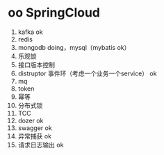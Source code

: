 # oo SpringCloud  

1. kafka ok
2. redis
3. mongodb doing，mysql（mybatis ok）
4. 乐观锁
5. 接口版本控制
6. distruptor 事件环（考虑一个业务一个service） ok
7. mq
8. token
9. 幂等 
10. 分布式锁
11. TCC
12. dozer ok
13. swagger ok
14. 异常捕获 ok
15. 请求日志输出 ok